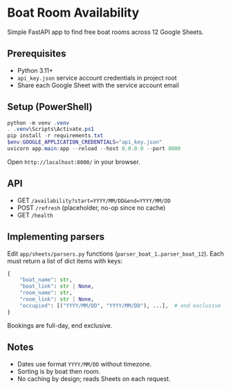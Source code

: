 # Boat Room Availability

Simple FastAPI app to find free boat rooms across 12 Google Sheets.

## Prerequisites
- Python 3.11+
- `api_key.json` service account credentials in project root
- Share each Google Sheet with the service account email

## Setup (PowerShell)
```powershell
python -m venv .venv
. .venv\Scripts\Activate.ps1
pip install -r requirements.txt
$env:GOOGLE_APPLICATION_CREDENTIALS="api_key.json"
uvicorn app.main:app --reload --host 0.0.0.0 --port 8000
```

Open `http://localhost:8000/` in your browser.

## API
- GET `/availability?start=YYYY/MM/DD&end=YYYY/MM/DD`
- POST `/refresh` (placeholder, no-op since no cache)
- GET `/health`

## Implementing parsers
Edit `app/sheets/parsers.py` functions (`parser_boat_1`..`parser_boat_12`). Each must return a list of dict items with keys:
```python
{
    "boat_name": str,
    "boat_link": str | None,
    "room_name": str,
    "room_link": str | None,
    "occupied": [("YYYY/MM/DD", "YYYY/MM/DD"), ...],  # end exclusive
}
```
Bookings are full-day, end exclusive.

## Notes
- Dates use format `YYYY/MM/DD` without timezone.
- Sorting is by boat then room.
- No caching by design; reads Sheets on each request.
